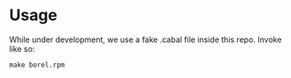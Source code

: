 Usage
=====

While under development, we use a fake .cabal file inside this repo. Invoke like so:

    make borel.rpm

